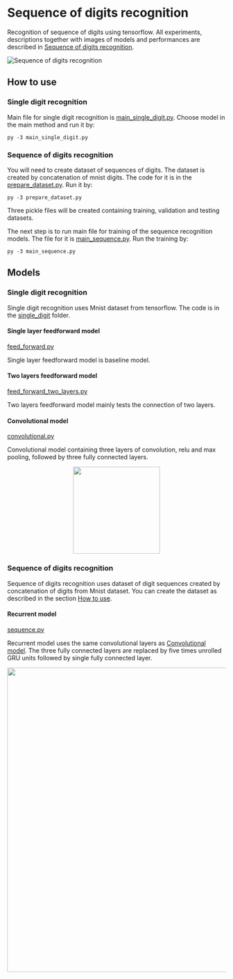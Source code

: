 # Sequence of digits recognition
Recognition of sequence of digits using tensorflow. All experiments, descriptions together with images of models and performances are described in [Sequence of digits recognition](http://petr-marek.com/blog/2017/07/05/sequence-digits-recognition/ "Sequence of digits recognition").

![Sequence of digits recognition](http://petr-marek.com/wp-content/uploads/2017/07/Sn%C3%ADmek-obrazovky-68.png)

## How to use
### Single digit recognition
Main file for single digit recognition is [main_single_digit.py](main_single_digit.py). Choose model in the main method and run it by:
  
    py -3 main_single_digit.py

### Sequence of digits recognition
You will need to create dataset of sequences of digits. The dataset is created by concatenation of mnist digits. The code for it is in the [prepare_dataset.py](prepare_dataset.py). Run it by:

    py -3 prepare_dataset.py

Three pickle files will be created containing training, validation and testing datasets.

The next step is to run main file for training of the sequence recognition models. The file for it is [main_sequence.py](main_sequence.py). Run the training by:

    py -3 main_sequence.py

## Models
### Single digit recognition
Single digit recognition uses Mnist dataset from tensorflow. The code is in the [single_digit](single_digit) folder.

#### Single layer feedforward model
[feed_forward.py](feed_forward.py)

Single layer feedforward model is baseline model.

#### Two layers feedforward model
[feed_forward_two_layers.py](feed_forward_two_layers.py)

Two layers feedforward model mainly tests the connection of two layers.

#### Convolutional model
[convolutional.py](convolutional.py)

Convolutional model containing three layers of convolution, relu and max pooling, followed by three fully connected layers.

<div align="center">
  <img src="http://petr-marek.com/wp-content/uploads/2017/07/conv.png" width="200px">
</div>


### Sequence of digits recognition
Sequence of digits recognition uses dataset of digit sequences created by concatenation of digits from Mnist dataset. You can create the dataset as described in the section [How to use](https://github.com/thePetrMarek/SequenceOfDigitsRecognition#how-to-use).

#### Recurrent model
[sequence.py](sequence.py)

Recurrent model uses the same convolutional layers as [Convolutional model](https://github.com/thePetrMarek/SequenceOfDigitsRecognition#convolutional-model). The three fully connected layers are replaced by five times unrolled GRU units followed by single fully connected layer.

<div align="center">
  <img src="http://petr-marek.com/wp-content/uploads/2017/07/sequence-network.png" width="700px">
</div>
